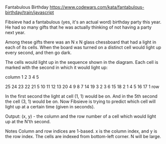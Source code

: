 Fantabulous Birthday
https://www.codewars.com/kata/fantabulous-birthday/train/javascript

Fibsieve had a fantabulous (yes, it's an actual word) birthday party this year. 
He had so many gifts that he was actually thinking of not having a party next 
year.

Among these gifts there was an N x N glass chessboard that had a light in each 
of its cells. When the board was turned on a distinct cell would light up every 
second, and then go dark.

The cells would light up in the sequence shown in the diagram. Each cell is 
marked with the second in which it would light up:

column
1   2   3   4   5

25  24  23  22  21  5
10  11  12  13  20  4
9   8   7   14  19  3
2   3   6   15  18  2
1   4   5   16  17  1 row

In the first second the light at cell (1, 1) would be on. And in the 5th second 
the cell (3, 1) would be on. Now Fibsieve is trying to predict which cell will 
light up at a certain time (given in seconds).

Output: (x, y) - the column and the row number of a cell which would light up at 
the N'th second.

Notes
Column and row indices are 1-based.
x is the column index, and y is the row index.
The cells are indexed from bottom-left corner.
N will be large.

